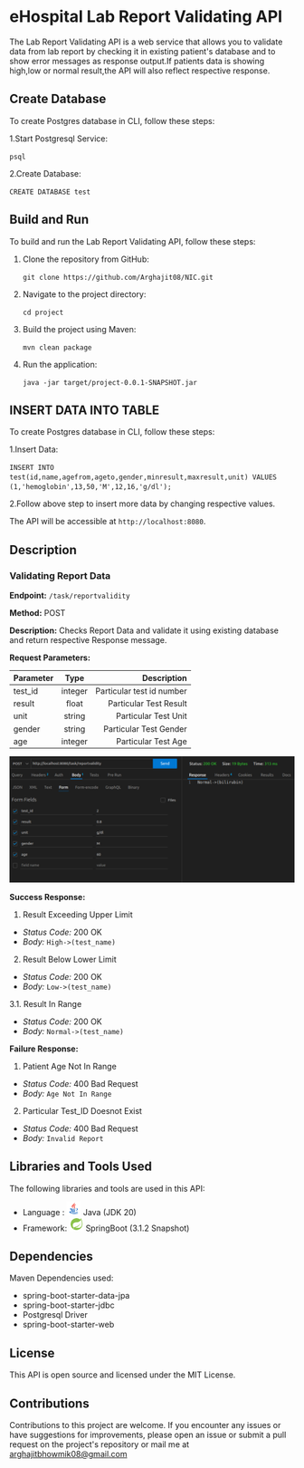 # eHospital Lab Report Validating API
The Lab Report Validating API is a web service that allows you to validate data from lab report by checking it in existing patient's database and to show error messages as response output.If patients data is showing high,low or normal result,the API will also reflect respective response. 

## Create Database
To create Postgres database in CLI, follow these steps:

1.Start Postgresql Service:

   `psql `

2.Create Database:

   `CREATE DATABASE test `

## Build and Run
To build and run the Lab Report Validating API, follow these steps:

1. Clone the repository from GitHub:
   
   `git clone https://github.com/Arghajit08/NIC.git `
   
2. Navigate to the project directory:
   
   `cd project`
   
3. Build the project using Maven:
   
   `mvn clean package`
   
4. Run the application:
   
   `java -jar target/project-0.0.1-SNAPSHOT.jar`
   
## INSERT DATA INTO TABLE
To create Postgres database in CLI, follow these steps:

1.Insert Data:

   `INSERT INTO test(id,name,agefrom,ageto,gender,minresult,maxresult,unit) VALUES (1,'hemoglobin',13,50,'M',12,16,'g/dl'); `

2.Follow above step to insert more data by changing respective values.

The API will be accessible at `http://localhost:8080`.

## Description
### Validating Report Data
**Endpoint:** `/task/reportvalidity`

**Method:** POST

**Description:** Checks Report Data and validate it using existing database and return respective Response message.

**Request Parameters:**

| Parameter   |      Type      |           Description          |
|-------------|:--------------:|-------------------------------:|
|  test_id    |     integer    |      Particular test id number |
|  result     |     float      |      Particular Test Result    |
|  unit       |     string     |      Particular Test Unit      |
|  gender     |     string     |      Particular Test Gender    |
|  age        |     integer    |      Particular Test Age       |

<center>
<img src="./images/image.png" alt="thunderclient-header">
</center>


**Success Response:**

1. Result Exceeding Upper Limit
- *Status Code:* 200 OK
- *Body:* `High->(test_name)`

2. Result Below Lower Limit
- *Status Code:* 200 OK
- *Body:* `Low->(test_name)`

3.1. Result In Range
- *Status Code:* 200 OK
- *Body:* `Normal->(test_name)`



**Failure Response:**

1. Patient Age Not In Range
- *Status Code:* 400 Bad Request
- *Body:* `Age Not In Range`

2. Particular Test_ID Doesnot Exist
- *Status Code:* 400 Bad Request
- *Body:* `Invalid Report`




## Libraries and Tools Used

The following libraries and tools are used in this API:
- Language : <img src="./images/icons8-java-48.png" height=25> Java (JDK 20) 
- Framework: <img src="./images/icons8-spring-boot-48.png" height=25> SpringBoot (3.1.2 Snapshot) 

## Dependencies
Maven Dependencies used:
- spring-boot-starter-data-jpa
- spring-boot-starter-jdbc
- Postgresql Driver
- spring-boot-starter-web


## License
This API is open source and licensed under the MIT License.


## Contributions
Contributions to this project are welcome. If you encounter any issues or have suggestions for improvements, please open an issue or submit a pull request on the project's repository or mail me at arghajitbhowmik08@gmail.com
